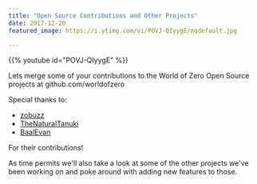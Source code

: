 ```yaml
---
title: "Open Source Contributions and Other Projects"
date: 2017-12-20
featured_image: https://i.ytimg.com/vi/POVJ-QIyygE/mqdefault.jpg

---
```


{{% youtube id="POVJ-QIyygE" %}}

Lets merge some of your contributions to the World of Zero Open Source projects at github.com/worldofzero

Special thanks to:

- [zobuzz](https://github.com/zobuzz)
- [TheNaturalTanuki](https://github.com/TheNaturalTanuki)
- [BaalEvan](https://github.com/BaalEvan)

For their contributions!

As time permits we'll also take a look at some of the other projects we've been working on and poke around with adding new features to those.